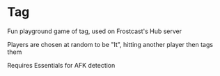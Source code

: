 # Tag

Fun playground game of tag, used on Frostcast's Hub server

Players are chosen at random to be "It", hitting another player then tags them

Requires Essentials for AFK detection
